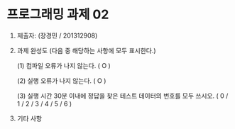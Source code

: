 # 프로그래밍 과제 02

1. 제출자:   (장경민 / 201312908)

2. 과제 완성도 (다음 중 해당하는 사항에 모두 표시한다.)

	(1) 컴파일 오류가 나지 않는다. ( O )
    
	(2) 실행 오류가 나지 않는다. ( O )
    
	(3) 실행 시간 30분 이내에 정답을 찾은 테스트 데이터의 번호를 모두 쓰시오. ( 0 / 1 / 2 / 3 / 4 / 5 / 6 )
    
3. 기타 사항 


